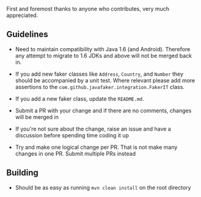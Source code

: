 First and foremost thanks to anyone who contributes, very much appreciated.

## Guidelines
- Need to maintain compatibility with Java 1.6 (and Android). Therefore any attempt to migrate to 1.6 JDKs and above will not be merged back in.

- If you add new faker classes like `Address`, `Country`, and `Number` they should be accompanied by a unit test. Where relevant please add more assertions to the `com.github.javafaker.integration.FakerIT` class.
- If you add a new faker class, update the `README.md`.
- Submit a PR with your change and if there are no comments, changes will be merged in
- If you're not sure about the change, raise an issue and have a discussion before spending time coding it up
- Try and make one logical change per PR. That is not make many changes in one PR. Submit multiple PRs instead

## Building

- Should be as easy as running `mvn clean install` on the root directory
